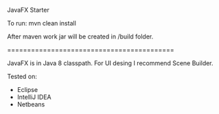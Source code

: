 JavaFX Starter

To run:
mvn clean install

After maven work jar will be created in
/build folder.

==========================================

JavaFX is in Java 8 classpath.
For UI desing I recommend Scene Builder.

Tested on:
- Eclipse
- IntelliJ IDEA
- Netbeans